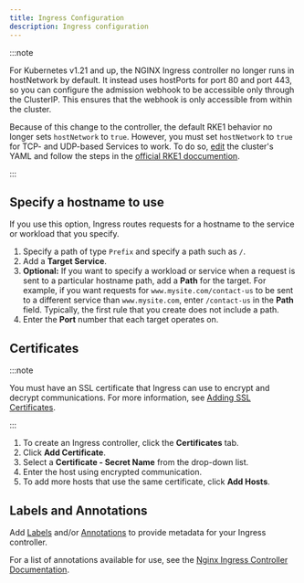 ```yaml
---
title: Ingress Configuration
description: Ingress configuration
---
```


<head>
  <link rel="canonical" href="https://ranchermanager.docs.rancher.com/how-to-guides/new-user-guides/kubernetes-resources-setup/load-balancer-and-ingress-controller/ingress-configuration"/>
</head>

:::note

For Kubernetes v1.21 and up, the NGINX Ingress controller no longer runs in hostNetwork by default. It instead uses hostPorts for port 80 and port 443, so you can configure the admission webhook to be accessible only through the ClusterIP. This ensures that the webhook is only accessible from within the cluster.

Because of this change to the controller, the default RKE1 behavior no longer sets `hostNetwork` to `true`. However, you must set `hostNetwork` to `true` for TCP- and UDP-based Services to work. To do so, [edit](../../../../reference-guides/cluster-configuration/rancher-server-configuration/rke1-cluster-configuration.md#editing-clusters-with-yaml) the cluster's YAML and follow the steps in the [official RKE1 doccumention](https://rke.docs.rancher.com/config-options/add-ons/ingress-controllers#configuring-network-options).

:::

## Specify a hostname to use

If you use this option, Ingress routes requests for a hostname to the service or workload that you specify.

1. Specify a path of type `Prefix` and specify a path such as `/`.
1. Add a **Target Service**.
1. **Optional:** If you want to specify a workload or service when a request is sent to a particular hostname path, add a **Path** for the target. For example, if you want requests for `www.mysite.com/contact-us` to be sent to a different service than `www.mysite.com`, enter `/contact-us` in the **Path** field. Typically, the first rule that you create does not include a path.
1. Enter the **Port** number that each target operates on.

## Certificates

:::note

You must have an SSL certificate that Ingress can use to encrypt and decrypt communications. For more information, see [Adding SSL Certificates](../encrypt-http-communication.md).

:::

1. To create an Ingress controller, click the **Certificates** tab.
1. Click **Add Certificate**.
1. Select a **Certificate - Secret Name** from the drop-down list.
1. Enter the host using encrypted communication.
1. To add more hosts that use the same certificate, click **Add Hosts**.

## Labels and Annotations

Add [Labels](https://kubernetes.io/docs/concepts/overview/working-with-objects/labels/) and/or [Annotations](https://kubernetes.io/docs/concepts/overview/working-with-objects/annotations/) to provide metadata for your Ingress controller.

For a list of annotations available for use, see the [Nginx Ingress Controller Documentation](https://kubernetes.github.io/ingress-nginx/user-guide/nginx-configuration/annotations/).
